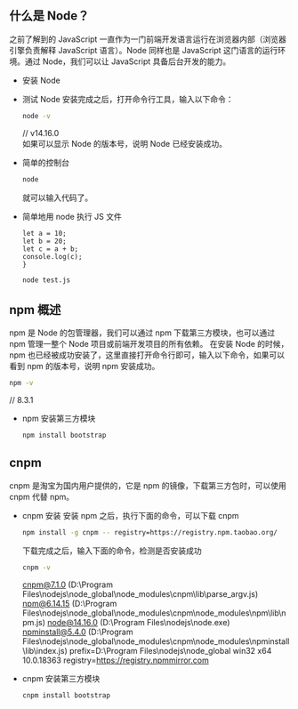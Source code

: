 ## 什么是 Node？

之前了解到的 JavaScript 一直作为一门前端开发语言运行在浏览器内部（浏览器引擎负责解释 JavaScript 语言）。Node 同样也是 JavaScript 这门语言的运行环境。通过 Node，我们可以让 JavaScript 具备后台开发的能力。

- 安装 Node
- 测试 Node
  安装完成之后，打开命令行工具，输入以下命令：
  ```bash
  node -v
  ```
  // v14.16.0  
  如果可以显示 Node 的版本号，说明 Node 已经安装成功。
- 简单的控制台
  ```bash
  node
  ```
  就可以输入代码了。
- 简单地用 node 执行 JS 文件

  ```JS
  let a = 10;
  let b = 20;
  let c = a + b;
  console.log(c);
  }
  ```

  ```bash
  node test.js
  ```

## npm 概述

npm 是 Node 的包管理器，我们可以通过 npm 下载第三方模块，也可以通过 npm 管理一整个 Node 项目或前端开发项目的所有依赖。
在安装 Node 的时候，npm 也已经被成功安装了，这里直接打开命令行即可，输入以下命令，如果可以看到 npm 的版本号，说明 npm 安装成功。

```bash
npm -v
```

// 8.3.1

- npm 安装第三方模块

  ```bash
  npm install bootstrap
  ```

## cnpm

cnpm 是淘宝为国内用户提供的，它是 npm 的镜像，下载第三方包时，可以使用 cnpm 代替 npm。

- cnpm 安装
  安装 npm 之后，执行下面的命令，可以下载 cnpm

  ```bash
  npm install -g cnpm -- registry=https://registry.npm.taobao.org/
  ```

  下载完成之后，输入下面的命令，检测是否安装成功

  ```bash
  cnpm -v
  ```

  cnpm@7.1.0 (D:\Program Files\nodejs\node_global\node_modules\cnpm\lib\parse_argv.js)
  npm@6.14.15 (D:\Program Files\nodejs\node_global\node_modules\cnpm\node_modules\npm\lib\npm.js)
  node@14.16.0 (D:\Program Files\nodejs\node.exe)
  npminstall@5.4.0 (D:\Program Files\nodejs\node_global\node_modules\cnpm\node_modules\npminstall\lib\index.js)
  prefix=D:\Program Files\nodejs\node_global
  win32 x64 10.0.18363
  registry=https://registry.npmmirror.com

- cnpm 安装第三方模块

  ```bash
  cnpm install bootstrap
  ```
